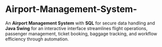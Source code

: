 # Airport-Management-System-
An **Airport Management System** with **SQL** for secure data handling and **Java Swing** for an interactive interface streamlines flight operations, passenger management, ticket booking, baggage tracking, and workflow efficiency through automation.
